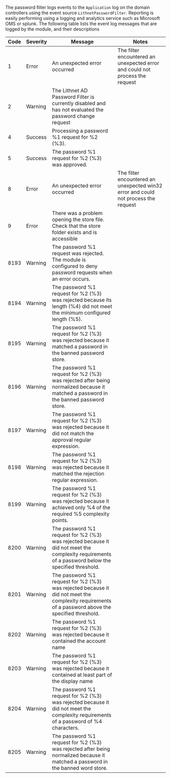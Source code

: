 The password filter logs events to the `Application` log on the domain controllers using the event source `LithnetPasswordFilter`. Reporting is easily performing using a logging and analytics service such as Microsoft OMS or splunk. The following table lists the event log messages that are logged by the module, and their descriptions

| Code | Severity | Message | Notes |
| --- | --- | --- | --- |
| 1 | Error | An unexpected error occurred | The filter encountered an unexpected error and could not process the request |
| 2 | Warning | The Lithnet AD Password Filter is currently disabled and has not evaluated the password change request | |
| 4 | Success | Processing a password %1 request for %2 (%3). | |
| 5 | Success | The password %1 request for %2 (%3) was approved. | |
| 8 | Error | An unexpected error occurred | The filter encountered an unexpected win32 error and could not process the request | |
| 9 | Error | There was a problem opening the store file. Check that the store folder exists and is accessible | |
| 8193 | Warning | The password %1 request was rejected. The module is configured to deny password requests when an error occurs. | | 
| 8194 | Warning | The password %1 request for %2 (%3) was rejected because its length (%4) did not meet the minimum configured length (%5). |
| 8195 | Warning | The password %1 request for %2 (%3) was rejected because it matched a password in the banned password store. | | 
| 8196 | Warning | The password %1 request for %2 (%3) was rejected after being normalized because it matched a password in the banned password store. | |
| 8197 | Warning | The password %1 request for %2 (%3) was rejected because it did not match the approval regular expression. | | 
| 8198 | Warning | The password %1 request for %2 (%3) was rejected because it matched the rejection regular expression. | |
| 8199 | Warning | The password %1 request for %2 (%3) was rejected because it achieved only %4 of the required %5 complexity points. | | 
| 8200 | Warning | The password %1 request for %2 (%3) was rejected because it did not meet the complexity requirements of a password below the specified threshold. | | 
| 8201 | Warning | The password %1 request for %2 (%3) was rejected because it did not meet the complexity requirements of a password above the specified threshold. | | 
| 8202 | Warning | The password %1 request for %2 (%3) was rejected because it contained the account name | |
| 8203 | Warning | The password %1 request for %2 (%3) was rejected because it contained at least part of the display name | |
| 8204 | Warning | The password %1 request for %2 (%3) was rejected because it did not meet the complexity requirements of a password of %4 characters. | | 
| 8205 | Warning | The password %1 request for %2 (%3) was rejected after being normalized because it matched a password in the banned word store. | |


